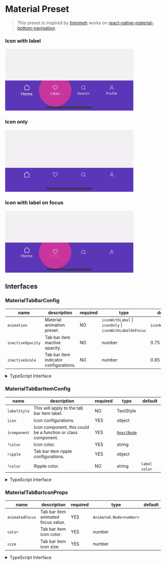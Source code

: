 # Material Preset

> This preset is inspired by [timomeh](https://github.com/timomeh) works on [react-native-material-bottom-navigation](https://github.com/timomeh/react-native-material-bottom-navigation).

### Icon with label

<img height="200" src="../docs/previews/material-1.gif" />

### Icon only

<img height="200" src="../docs/previews/material-2.gif" />

### Icon with label on focus

<img height="200" src="../docs/previews/material-3.gif" />

## Interfaces

### MaterialTabBarConfig

| name              | description                            | required | type                                                    | default         |
| ----------------- | -------------------------------------- | -------- | ------------------------------------------------------- | --------------- |
| `animation`       | Material animation preset.             | NO       | `iconWithLabel` \| `iconOnly` \| `iconWithLabelOnFocus` | `iconWithLabel` |
| `inactiveOpacity` | Tab bar item inactive opacity.         | NO       | number                                                  | 0.75            |
| `inactiveScale`   | Tab bar item indicator configurations. | NO       | number                                                  | 0.85            |

<details>
  <summary>TypeScript Interface</summary>

```ts
export interface MaterialTabBarConfig {
  /**
   * Material animation preset.
   * @type {'iconWithLabel' | 'iconOnly' | 'iconWithLabelOnFocus'}
   * @default 'iconWithLabel'
   */
  animation?: 'iconWithLabel' | 'iconOnly' | 'iconWithLabelOnFocus';
  /**
   * Tab bar item inactive opacity.
   * @type {number}
   * @default 0.75
   */
  inactiveOpacity?: number;
  /**
   * Tab bar item inactive scale.
   * @type {number}
   * @default 0.85
   */
  inactiveScale?: number;
}
```

</details>

### MaterialTabBarItemConfig

| name         | description                                                  | required | type                | default       |
| ------------ | ------------------------------------------------------------ | -------- | ------------------- | ------------- |
| `labelStyle` | This will apply to the tab bar item label.                   | NO       | TextStyle           |               |
| `icon`       | Icon configurations.                                         | YES      | object              |               |
| `├component` | Icon component, this could be a function or class component. | YES      | [`ReactNode`](#L45) |               |
| `└color`     | Icon color.                                                  | YES      | string              |               |
| `ripple`     | Tab bar item ripple configurations.                          | YES      | object              |               |
| `└color`     | Ripple color.                                                | NO       | string              | `label color` |

<details>
  <summary>TypeScript Interface</summary>

```ts
export interface MaterialTabBarItemConfig {
  /**
   * Tab bar item label style.
   */
  labelStyle?: StyleProp<TextStyle>;
  /**
   * Tab bar item icon config.
   */
  icon: {
    /**
     * Tab bar item icon component, this could be a function or
     * a react node.
     * @type {(props: MaterialTabBarIconProps) => React.ReactNode | React.ReactNode}
     */
    component:
      | React.FC<MaterialTabBarIconProps>
      | React.ComponentClass<MaterialTabBarIconProps>
      | React.ReactNode;
    /**
     * Icon color.
     * @type {string}
     */
    color: string;
  };
  /**
   * Tab bar item ripple config.
   */
  ripple: {
    /**
     * Tab bar item ripple color.
     * @type {string}
     */
    color: string;
  };
}
```

</details>

### MaterialTabBarIconProps

| name            | description                        | required | type                    | default |
| --------------- | ---------------------------------- | -------- | ----------------------- | ------- |
| `animatedFocus` | Tab bar item animated focus value. | YES      | `Animated.Node<number>` |
| `color`         | Tab bar item icon color.           | YES      | number                  |         |
| `size`          | Tab bar item icon size.            | YES      | number                  |         |

<details>
  <summary>TypeScript Interface</summary>

```ts
export interface MaterialTabBarIconProps {
  /**
   * Tab bar item animated focus value.
   * @type {Animated.Node<number>}
   */
  animatedFocus: Animated.Node<number>;
  /**
   * Tab bar item icon color.
   * @type {string}
   */
  color: string;
  /**
   * Tab bar item icon size.
   * @type {number}
   */
  size: number;
}
```

</details>

